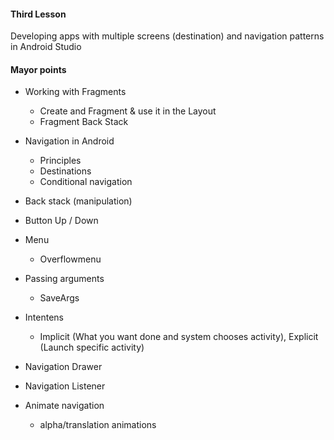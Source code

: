 #### Third Lesson

Developing apps with multiple screens (destination) and navigation patterns in Android Studio



#### Mayor points

* Working with Fragments 
  * Create and Fragment & use it in the Layout 
  * Fragment Back Stack
* Navigation in Android
  * Principles
  * Destinations
  * Conditional navigation

* Back stack (manipulation)
* Button Up / Down
* Menu
  * Overflowmenu
* Passing arguments 
  * SaveArgs
* Intentens
  * Implicit (What you want done and system chooses activity), Explicit (Launch specific activity)
* Navigation Drawer
* Navigation Listener 

* Animate navigation 
  * alpha/translation animations